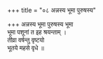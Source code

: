 +++
title = "०८ अन्नस्य भूमा पुरुषस्य"

+++
अन्नस्य भूमा पुरुषस्य भूमा  
भूमा पशूनां त इह श्रयन्ताम् ।  
तीव्रा वर्षन्तु वृष्टयो  
भूतये महसे वृधे ॥